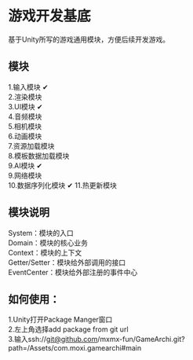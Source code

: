 # 游戏开发基底  
基于Unity所写的游戏通用模块，方便后续开发游戏。

## 模块
1.输入模块 ✔  
2.渲染模块  
3.UI模块 ✔  
4.音频模块  
5.相机模块  
6.动画模块  
7.资源加载模块  
8.模板数据加载模块  
9.AI模块 ✔  
9.网络模块  
10.数据序列化模块  ✔
11.热更新模块

## 模块说明
System：模块的入口  
Domain：模块的核心业务  
Context：模块的上下文  
Getter/Setter：模块给外部调用的接口  
EventCenter：模块给外部注册的事件中心  

## 如何使用：  
1.Unity打开Package Manger窗口  
2.左上角选择add package from git url  
3.输入ssh://git@github.com/mxmx-fun/GameArchi.git?path=/Assets/com.moxi.gamearchi#main
